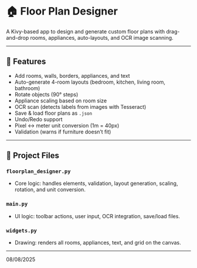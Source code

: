 # 🏠 Floor Plan Designer

A Kivy-based app to design and generate custom floor plans with drag-and-drop rooms, appliances, auto-layouts, and OCR image scanning.

---

## 🚀 Features

- Add rooms, walls, borders, appliances, and text
- Auto-generate 4-room layouts (bedroom, kitchen, living room, bathroom)
- Rotate objects (90° steps)
- Appliance scaling based on room size
- OCR scan (detects labels from images with Tesseract)
- Save & load floor plans as `.json`
- Undo/Redo support
- Pixel ↔ meter unit conversion (1m = 40px)
- Validation (warns if furniture doesn’t fit)

---

## 🧱 Project Files

### `floorplan_designer.py`
- Core logic: handles elements, validation, layout generation, scaling, rotation, and unit conversion.

### `main.py`
- UI logic: toolbar actions, user input, OCR integration, save/load files.

### `widgets.py`
- Drawing: renders all rooms, appliances, text, and grid on the canvas.
-----

08/08/2025
